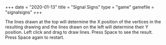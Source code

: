 +++
date = "2020-01-13"
title = "Signal Signs"
type = "game"
gamefile = "signalsigns"
+++

The lines drawn at the top will determine the X position of the vertices in the resulting drawing and the lines drawn on the left will determine their Y position. Left click and drag to draw lines. Press Space to see the result. Press Space again to restart.
